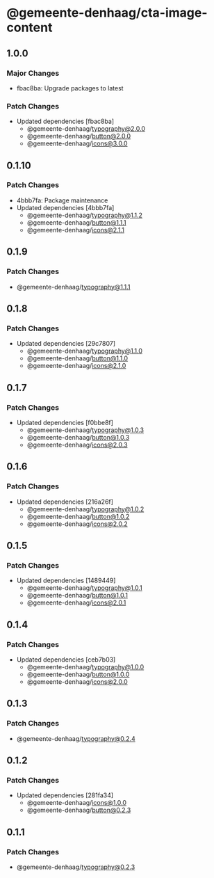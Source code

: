 # @gemeente-denhaag/cta-image-content

## 1.0.0

### Major Changes

- fbac8ba: Upgrade packages to latest

### Patch Changes

- Updated dependencies [fbac8ba]
  - @gemeente-denhaag/typography@2.0.0
  - @gemeente-denhaag/button@2.0.0
  - @gemeente-denhaag/icons@3.0.0

## 0.1.10

### Patch Changes

- 4bbb7fa: Package maintenance
- Updated dependencies [4bbb7fa]
  - @gemeente-denhaag/typography@1.1.2
  - @gemeente-denhaag/button@1.1.1
  - @gemeente-denhaag/icons@2.1.1

## 0.1.9

### Patch Changes

- @gemeente-denhaag/typography@1.1.1

## 0.1.8

### Patch Changes

- Updated dependencies [29c7807]
  - @gemeente-denhaag/typography@1.1.0
  - @gemeente-denhaag/button@1.1.0
  - @gemeente-denhaag/icons@2.1.0

## 0.1.7

### Patch Changes

- Updated dependencies [f0bbe8f]
  - @gemeente-denhaag/typography@1.0.3
  - @gemeente-denhaag/button@1.0.3
  - @gemeente-denhaag/icons@2.0.3

## 0.1.6

### Patch Changes

- Updated dependencies [216a26f]
  - @gemeente-denhaag/typography@1.0.2
  - @gemeente-denhaag/button@1.0.2
  - @gemeente-denhaag/icons@2.0.2

## 0.1.5

### Patch Changes

- Updated dependencies [1489449]
  - @gemeente-denhaag/typography@1.0.1
  - @gemeente-denhaag/button@1.0.1
  - @gemeente-denhaag/icons@2.0.1

## 0.1.4

### Patch Changes

- Updated dependencies [ceb7b03]
  - @gemeente-denhaag/typography@1.0.0
  - @gemeente-denhaag/button@1.0.0
  - @gemeente-denhaag/icons@2.0.0

## 0.1.3

### Patch Changes

- @gemeente-denhaag/typography@0.2.4

## 0.1.2

### Patch Changes

- Updated dependencies [281fa34]
  - @gemeente-denhaag/icons@1.0.0
  - @gemeente-denhaag/button@0.2.3

## 0.1.1

### Patch Changes

- @gemeente-denhaag/typography@0.2.3
